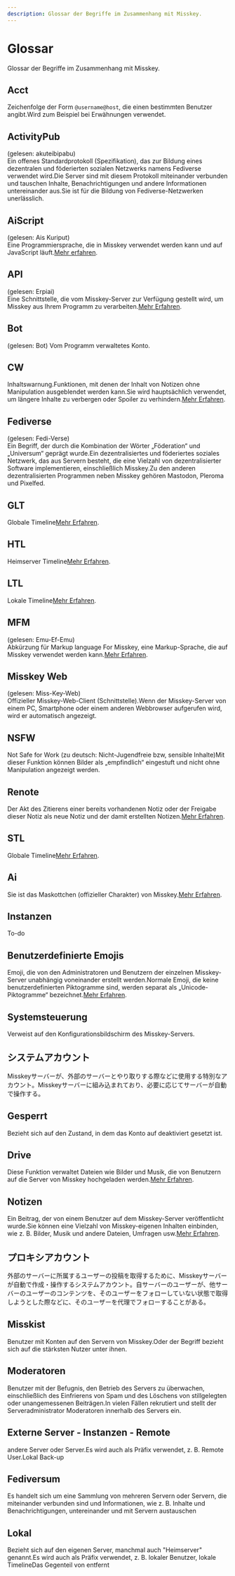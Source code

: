 ```yaml
---
description: Glossar der Begriffe im Zusammenhang mit Misskey.
---
```


# Glossar

Glossar der Begriffe im Zusammenhang mit Misskey.

## Acct

Zeichenfolge der Form `@username@host`, die einen bestimmten Benutzer angibt.Wird zum Beispiel bei Erwähnungen verwendet.

## ActivityPub

(gelesen: akuteibipabu)<br>
Ein offenes Standardprotokoll (Spezifikation), das zur Bildung eines dezentralen und föderierten sozialen Netzwerks namens Fediverse verwendet wird.Die Server sind mit diesem Protokoll miteinander verbunden und tauschen Inhalte, Benachrichtigungen und andere Informationen untereinander aus.Sie ist für die Bildung von Fediverse-Netzwerken unerlässlich.

## AiScript

(gelesen: Ais Kuriput) <br>
Eine Programmiersprache, die in Misskey verwendet werden kann und auf JavaScript läuft.[Mehr erfahren](https://aiscript-dev.github.io/).

## API

(gelesen: Erpiai)<br>
Eine Schnittstelle, die vom Misskey-Server zur Verfügung gestellt wird, um Misskey aus Ihrem Programm zu verarbeiten.[Mehr Erfahren](../../for-developers/api).

## Bot

(gelesen: Bot)
Vom Programm verwaltetes Konto.

## CW

Inhaltswarnung.Funktionen, mit denen der Inhalt von Notizen ohne Manipulation ausgeblendet werden kann.Sie wird hauptsächlich verwendet, um längere Inhalte zu verbergen oder Spoiler zu verhindern.[Mehr Erfahren](../features/note/#cw).

## Fediverse

(gelesen: Fedi-Verse) <br>
Ein Begriff, der durch die Kombination der Wörter „Föderation“ und „Universum“ geprägt wurde.Ein dezentralisiertes und föderiertes soziales Netzwerk, das aus Servern besteht, die eine Vielzahl von dezentralisierter Software implementieren, einschließlich Misskey.Zu den anderen dezentralisierten Programmen neben Misskey gehören Mastodon, Pleroma und Pixelfed.

## GLT

Globale Timeline[Mehr Erfahren](../features/timeline).

## HTL

Heimserver Timeline[Mehr Erfahren](../features/timeline).

## LTL

Lokale Timeline[Mehr Erfahren](../features/timeline).

## MFM

(gelesen: Emu-Ef-Emu)<br>
Abkürzung für Markup language For Misskey, eine Markup-Sprache, die auf Misskey verwendet werden kann.[Mehr Erfahren](../features/note/mfm).

## Misskey Web

(gelesen: Miss-Key-Web)<br>
Offizieller Misskey-Web-Client (Schnittstelle).Wenn der Misskey-Server von einem PC, Smartphone oder einem anderen Webbrowser aufgerufen wird, wird er automatisch angezeigt.

## NSFW

Not Safe for Work (zu deutsch: Nicht-Jugendfreie bzw, sensible Inhalte)Mit dieser Funktion können Bilder als „empfindlich“ eingestuft und nicht ohne Manipulation angezeigt werden.

## Renote

Der Akt des Zitierens einer bereits vorhandenen Notiz oder der Freigabe dieser Notiz als neue Notiz und der damit erstellten Notizen.[Mehr Erfahren](../features/note/#renote).

## STL

Globale Timeline[Mehr Erfahren](../features/timeline).

## Ai

Sie ist das Maskottchen (offizieller Charakter) von Misskey.[Mehr Erfahren](https://xn--931a.moe).

## Instanzen

To-do

## Benutzerdefinierte Emojis

Emoji, die von den Administratoren und Benutzern der einzelnen Misskey-Server unabhängig voneinander erstellt werden.Normale Emoji, die keine benutzerdefinierten Piktogramme sind, werden separat als „Unicode-Piktogramme“ bezeichnet.[Mehr Erfahren](../features/custom-emoji).

## Systemsteuerung

Verweist auf den Konfigurationsbildschirm des Misskey-Servers.

## システムアカウント

Misskeyサーバーが、外部のサーバーとやり取りする際などに使用する特別なアカウント。Misskeyサーバーに組み込まれており、必要に応じてサーバーが自動で操作する。

## Gesperrt

Bezieht sich auf den Zustand, in dem das Konto auf deaktiviert gesetzt ist.

## Drive

Diese Funktion verwaltet Dateien wie Bilder und Musik, die von Benutzern auf die Server von Misskey hochgeladen werden.[Mehr Erfahren](../features/drive).

## Notizen

Ein Beitrag, der von einem Benutzer auf dem Misskey-Server veröffentlicht wurde.Sie können eine Vielzahl von Misskey-eigenen Inhalten einbinden, wie z. B. Bilder, Musik und andere Dateien, Umfragen usw.[Mehr Erfahren](../features/note).

## プロキシアカウント

外部のサーバーに所属するユーザーの投稿を取得するために、Misskeyサーバーが自動で作成・操作するシステムアカウント。自サーバーのユーザーが、他サーバーのユーザーのコンテンツを、そのユーザーをフォローしていない状態で取得しようとした際などに、そのユーザーを代理でフォローすることがある。

## Misskist

Benutzer mit Konten auf den Servern von Misskey.Oder der Begriff bezieht sich auf die stärksten Nutzer unter ihnen.

## Moderatoren

Benutzer mit der Befugnis, den Betrieb des Servers zu überwachen, einschließlich des Einfrierens von Spam und des Löschens von stillgelegten oder unangemessenen Beiträgen.In vielen Fällen rekrutiert und stellt der Serveradministrator Moderatoren innerhalb des Servers ein.

## Externe Server - Instanzen - Remote

andere Server oder Server.Es wird auch als Präfix verwendet, z. B. Remote User.Lokal Back-up

## Fediversum

Es handelt sich um eine Sammlung von mehreren Servern oder Servern, die miteinander verbunden sind und Informationen, wie z. B. Inhalte und Benachrichtigungen, untereinander und mit Servern austauschen

## Lokal

Bezieht sich auf den eigenen Server, manchmal auch "Heimserver" genannt.Es wird auch als Präfix verwendet, z. B. lokaler Benutzer, lokale TimelineDas Gegenteil von entfernt
